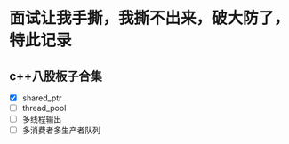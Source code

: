 # 面试让我手撕，我撕不出来，破大防了，特此记录

## c++八股板子合集
- [x] shared_ptr
- [ ] thread_pool
- [ ] 多线程输出
- [ ] 多消费者多生产者队列
